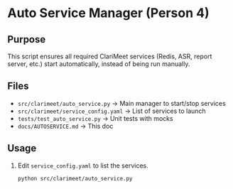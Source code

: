 # Auto Service Manager (Person 4)

## Purpose
This script ensures all required ClariMeet services (Redis, ASR, report server, etc.) start automatically, instead of being run manually.

## Files
- `src/clarimeet/auto_service.py` → Main manager to start/stop services
- `src/clarimeet/service_config.yaml` → List of services to launch
- `tests/test_auto_service.py` → Unit tests with mocks
- `docs/AUTOSERVICE.md` → This doc

## Usage
1. Edit `service_config.yaml` to list the services.
   ```bash
   python src/clarimeet/auto_service.py
